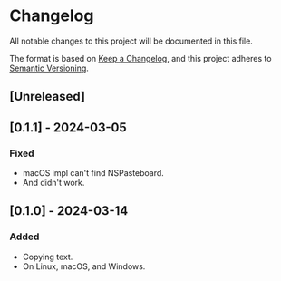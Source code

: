 # Changelog

All notable changes to this project will be documented in this file.

The format is based on [Keep a Changelog](https://keepachangelog.com/en/1.1.0/),
and this project adheres to [Semantic Versioning](https://semver.org/spec/v2.0.0.html).

## [Unreleased]

## [0.1.1] - 2024-03-05

### Fixed

- macOS impl can't find NSPasteboard.
- And didn't work.

## [0.1.0] - 2024-03-14

### Added

- Copying text.
- On Linux, macOS, and Windows.
